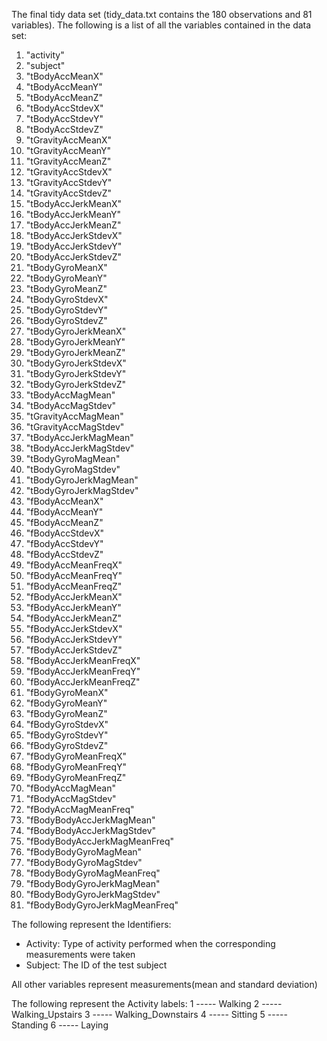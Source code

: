  
 The final tidy data set (tidy_data.txt contains the 180 observations and 81 variables).
 The following is a list of all the variables contained in the data set: 
 
1. "activity"                     
2. "subject"                      
3. "tBodyAccMeanX"               
4. "tBodyAccMeanY"                
5. "tBodyAccMeanZ"                
6. "tBodyAccStdevX"              
7. "tBodyAccStdevY"               
8. "tBodyAccStdevZ"               
9. "tGravityAccMeanX"            
10. "tGravityAccMeanY"             
11. "tGravityAccMeanZ"             
12. "tGravityAccStdevX"           
13. "tGravityAccStdevY"            
14. "tGravityAccStdevZ"            
15. "tBodyAccJerkMeanX"           
16. "tBodyAccJerkMeanY"            
17. "tBodyAccJerkMeanZ"            
18. "tBodyAccJerkStdevX"          
19. "tBodyAccJerkStdevY"           
20. "tBodyAccJerkStdevZ"           
21. "tBodyGyroMeanX"              
22. "tBodyGyroMeanY"               
23. "tBodyGyroMeanZ"               
24. "tBodyGyroStdevX"             
25. "tBodyGyroStdevY"              
26. "tBodyGyroStdevZ"              
27. "tBodyGyroJerkMeanX"          
28. "tBodyGyroJerkMeanY"           
29. "tBodyGyroJerkMeanZ"           
30. "tBodyGyroJerkStdevX"         
31. "tBodyGyroJerkStdevY"          
32. "tBodyGyroJerkStdevZ"          
33. "tBodyAccMagMean"             
34. "tBodyAccMagStdev"             
35. "tGravityAccMagMean"           
36. "tGravityAccMagStdev"         
37. "tBodyAccJerkMagMean"          
38. "tBodyAccJerkMagStdev"         
39. "tBodyGyroMagMean"            
40. "tBodyGyroMagStdev"            
41. "tBodyGyroJerkMagMean"         
42. "tBodyGyroJerkMagStdev"       
43. "fBodyAccMeanX"                
44. "fBodyAccMeanY"                
45. "fBodyAccMeanZ"               
46. "fBodyAccStdevX"               
47. "fBodyAccStdevY"               
48. "fBodyAccStdevZ"              
49. "fBodyAccMeanFreqX"            
50. "fBodyAccMeanFreqY"            
51. "fBodyAccMeanFreqZ"           
52. "fBodyAccJerkMeanX"            
53. "fBodyAccJerkMeanY"            
54. "fBodyAccJerkMeanZ"           
55. "fBodyAccJerkStdevX"           
56. "fBodyAccJerkStdevY"           
57. "fBodyAccJerkStdevZ"          
58. "fBodyAccJerkMeanFreqX"        
59. "fBodyAccJerkMeanFreqY"        
60. "fBodyAccJerkMeanFreqZ"       
61. "fBodyGyroMeanX"               
62. "fBodyGyroMeanY"               
63. "fBodyGyroMeanZ"              
64. "fBodyGyroStdevX"              
65. "fBodyGyroStdevY"              
66. "fBodyGyroStdevZ"             
67. "fBodyGyroMeanFreqX"           
68. "fBodyGyroMeanFreqY"           
69. "fBodyGyroMeanFreqZ"          
70. "fBodyAccMagMean"              
71. "fBodyAccMagStdev"             
72. "fBodyAccMagMeanFreq"         
73. "fBodyBodyAccJerkMagMean"      
74. "fBodyBodyAccJerkMagStdev"     
75. "fBodyBodyAccJerkMagMeanFreq" 
76. "fBodyBodyGyroMagMean"         
77. "fBodyBodyGyroMagStdev"        
78. "fBodyBodyGyroMagMeanFreq"    
79. "fBodyBodyGyroJerkMagMean"     
80. "fBodyBodyGyroJerkMagStdev"    
81. "fBodyBodyGyroJerkMagMeanFreq"


The following represent the Identifiers:
- Activity: Type of activity performed when the corresponding measurements were taken
- Subject: The ID of the test subject

All other variables represent measurements(mean and standard deviation)

The following represent the Activity labels:
1 ----- Walking
2 ----- Walking_Upstairs
3 ----- Walking_Downstairs
4 ----- Sitting
5 ----- Standing 
6 ----- Laying



